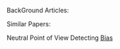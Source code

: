 BackGround Articles:



Similar Papers: 


Neutral Point of View Detecting [Bias](https://doi.org/10.1145/3184558.3191640)
